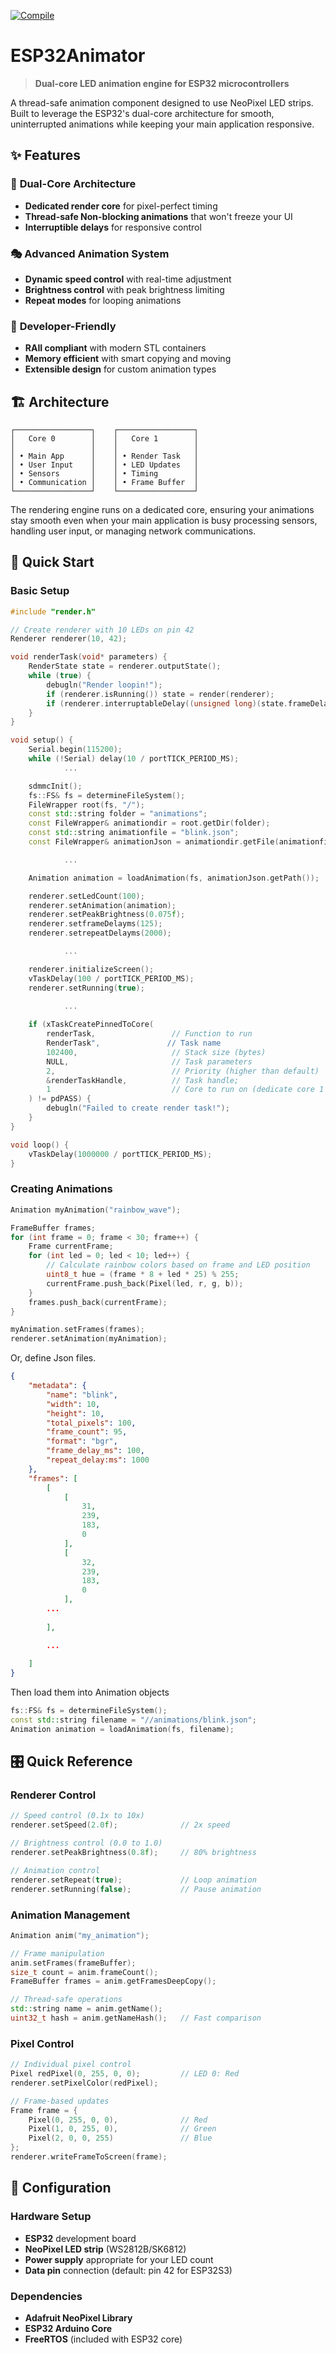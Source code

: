 [![Compile](https://github.com/sudoDeVinci/ESP32Animator/actions/workflows/compile.yml/badge.svg?branch=main)](https://github.com/sudoDeVinci/ESP32Animator/actions/workflows/compile.yml)

# ESP32Animator

> **Dual-core LED animation engine for ESP32 microcontrollers**

A thread-safe animation component designed to use NeoPixel LED strips. Built to leverage the ESP32's dual-core architecture for smooth, uninterrupted animations while keeping your main application responsive.

## ✨ Features

### 🚀 **Dual-Core Architecture**
- **Dedicated render core** for pixel-perfect timing
- **Thread-safe Non-blocking animations** that won't freeze your UI
- **Interruptible delays** for responsive control

### 🎭 **Advanced Animation System**
- **Dynamic speed control** with real-time adjustment
- **Brightness control** with peak brightness limiting
- **Repeat modes** for looping animations

### 🔧 **Developer-Friendly**
- **RAII compliant** with modern STL containers
- **Memory efficient** with smart copying and moving
- **Extensible design** for custom animation types

## 🏗️ Architecture

```
┌─────────────────┐    ┌─────────────────┐
│   Core 0        │    │   Core 1        │
│                 │    │                 │
│ • Main App      │    │ • Render Task   │
│ • User Input    │    │ • LED Updates   │
│ • Sensors       │    │ • Timing        │
│ • Communication │    │ • Frame Buffer  │
└─────────────────┘    └─────────────────┘
```

The rendering engine runs on a dedicated core, ensuring your animations stay smooth even when your main application is busy processing sensors, handling user input, or managing network communications.

## 🚀 Quick Start

### Basic Setup
```cpp
#include "render.h"

// Create renderer with 10 LEDs on pin 42
Renderer renderer(10, 42);

void renderTask(void* parameters) {
	RenderState state = renderer.outputState();  
	while (true) {
		debugln("Render loopin!");
		if (renderer.isRunning()) state = render(renderer);	
		if (renderer.interruptableDelay((unsigned long)(state.frameDelayMs / state.speedCoefficient))) renderer.setEarlyExit(false);
	}
}

void setup() {
    Serial.begin(115200);
    while (!Serial) delay(10 / portTICK_PERIOD_MS);
            ...

    sdmmcInit();
    fs::FS& fs = determineFileSystem();
    FileWrapper root(fs, "/");
    const std::string folder = "animations";
    const FileWrapper& animationdir = root.getDir(folder);
    const std::string animationfile = "blink.json";
    const FileWrapper& animationJson = animationdir.getFile(animationfile);

            ...

    Animation animation = loadAnimation(fs, animationJson.getPath());

    renderer.setLedCount(100);
    renderer.setAnimation(animation);
    renderer.setPeakBrightness(0.075f);
    renderer.setframeDelayms(125);
    renderer.setrepeatDelayms(2000);

            ...

    renderer.initializeScreen();
    vTaskDelay(100 / portTICK_PERIOD_MS);
    renderer.setRunning(true);

            ...
    
    if (xTaskCreatePinnedToCore(
        renderTask,                 // Function to run
        RenderTask",               // Task name
        102400,                     // Stack size (bytes)
        NULL,                       // Task parameters
        2,                          // Priority (higher than default)
        &renderTaskHandle,          // Task handle;
        1                           // Core to run on (dedicate core 1 to rendering)
    ) != pdPASS) {
        debugln("Failed to create render task!");
    }
}

void loop() {
    vTaskDelay(1000000 / portTICK_PERIOD_MS);
}
```

### Creating Animations
```cpp
Animation myAnimation("rainbow_wave");

FrameBuffer frames;
for (int frame = 0; frame < 30; frame++) {
    Frame currentFrame;
    for (int led = 0; led < 10; led++) {
        // Calculate rainbow colors based on frame and LED position
        uint8_t hue = (frame * 8 + led * 25) % 255;
        currentFrame.push_back(Pixel(led, r, g, b));
    }
    frames.push_back(currentFrame);
}

myAnimation.setFrames(frames);
renderer.setAnimation(myAnimation);
```

Or, define Json files.

```json
{
    "metadata": {
        "name": "blink",
        "width": 10,
        "height": 10,
        "total_pixels": 100,
        "frame_count": 95,
        "format": "bgr",
        "frame_delay_ms": 100,
        "repeat_delay:ms": 1000
    },
    "frames": [
        [
            [
                31,
                239,
                183,
                0
            ],
            [
                32,
                239,
                183,
                0
            ],
        ...
        
        ],

        ...
    
    ]
}
```

Then load them into Animation  objects

```cpp
fs::FS& fs = determineFileSystem();
const std::string filename = "//animations/blink.json";
Animation animation = loadAnimation(fs, filename);
```


## 🎛️ Quick Reference

### Renderer Control
```cpp
// Speed control (0.1x to 10x)
renderer.setSpeed(2.0f);              // 2x speed

// Brightness control (0.0 to 1.0)
renderer.setPeakBrightness(0.8f);     // 80% brightness

// Animation control
renderer.setRepeat(true);             // Loop animation
renderer.setRunning(false);           // Pause animation
```

### Animation Management
```cpp
Animation anim("my_animation");

// Frame manipulation
anim.setFrames(frameBuffer);
size_t count = anim.frameCount();
FrameBuffer frames = anim.getFramesDeepCopy();

// Thread-safe operations
std::string name = anim.getName();
uint32_t hash = anim.getNameHash();   // Fast comparison
```

### Pixel Control
```cpp
// Individual pixel control
Pixel redPixel(0, 255, 0, 0);         // LED 0: Red
renderer.setPixelColor(redPixel);

// Frame-based updates
Frame frame = {
    Pixel(0, 255, 0, 0),              // Red
    Pixel(1, 0, 255, 0),              // Green  
    Pixel(2, 0, 0, 255)               // Blue
};
renderer.writeFrameToScreen(frame);
```

## 🔧 Configuration

### Hardware Setup
- **ESP32** development board
- **NeoPixel LED strip** (WS2812B/SK6812)
- **Power supply** appropriate for your LED count
- **Data pin** connection (default: pin 42 for ESP32S3)

### Dependencies
- **Adafruit NeoPixel Library**
- **ESP32 Arduino Core**
- **FreeRTOS** (included with ESP32 core)